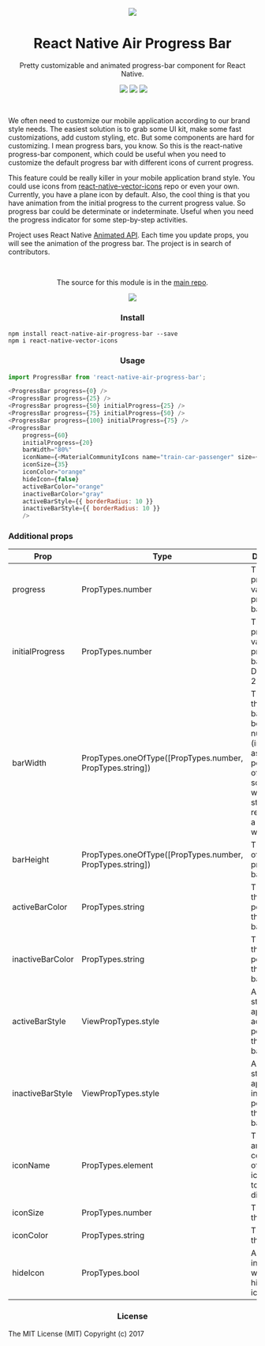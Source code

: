 <p align="center"><img src ="https://raw.githubusercontent.com/kis/react-native-air-progress-bar/master/plane.jpg" /></p>

<h1 align='center'>React Native Air Progress Bar</h1>

<p align='center'>Pretty customizable and animated progress-bar component for React Native.</p>

<p align='center'>
	<a href='https://www.npmjs.com/package/react-native-air-progress-bar'><img src="https://img.shields.io/npm/v/react-native-air-progress-bar.svg?style=flat-square" alt=""></a>
	<a href='https://www.npmjs.com/package/react-native-air-progress-bar'><img src='https://img.shields.io/npm/dm/react-native-air-progress-bar.svg?style=flat-square' /></a>
	<a href='https://www.npmjs.com/package/react-native-air-progress-bar'><img src='https://img.shields.io/npm/dt/react-native-air-progress-bar.svg?style=flat-square' /></a>
	<a href='https://github.com/kis/react-native-air-progress-bar'><img src='https://img.shields.io/travis/kis/react-native-air-progress-bar/master.svg?style=flat-square' /></a>
</p>

<br/>

<p>We often need to customize our mobile application according to our brand style needs. The easiest solution is to grab some UI kit, make some fast customizations, add custom styling, etc. But some components are hard for customizing. I mean progress bars, you know. So this is the react-native progress-bar component, which could be useful when you need to customize the default progress bar with different icons of current progress.</p> 
<p>This feature could be really killer in your mobile application brand style. You could use icons from <a href="https://github.com/oblador/react-native-vector-icons">react-native-vector-icons</a> repo or even your own. Currently, you have a plane icon by default. Also, the cool thing is that you have animation from the initial progress to the current progress value. So progress bar could be determinate or indeterminate. Useful when you need the progress indicator for some step-by-step activities.</p> 
<p>Project uses React Native <a href="https://facebook.github.io/react-native/docs/animations.html">Animated API</a>. Each time you update props, you will see the animation of the progress bar. The project is in search of contributors.</p>

</br>

<p align="center">The source for this module is in the <a href="https://github.com/kis/react-native-air-progress-bar">main repo</a>.</p>

<p align="center"><img src ="https://raw.githubusercontent.com/kis/react-native-air-progress-bar/master/anim.gif" /></p>

<h3 align='center'>Install</h3>

```
npm install react-native-air-progress-bar --save
npm i react-native-vector-icons
```

<h3 align='center'>Usage</h3>

```javascript
import ProgressBar from 'react-native-air-progress-bar';

<ProgressBar progress={0} />
<ProgressBar progress={25} />
<ProgressBar progress={50} initialProgress={25} />
<ProgressBar progress={75} initialProgress={50} />
<ProgressBar progress={100} initialProgress={75} />
<ProgressBar
    progress={60}
    initialProgress={20}
    barWidth="80%"
    iconName={<MaterialCommunityIcons name="train-car-passenger" size={35} color="orange" />}
    iconSize={35}
    iconColor="orange"
    hideIcon={false}
    activeBarColor="orange"
    inactiveBarColor="gray"
    activeBarStyle={{ borderRadius: 10 }}
    inactiveBarStyle={{ borderRadius: 10 }}
    />
```

<h3>Additional props</h3>
<table>
  <thead>
    <tr>
      <th>Prop</th>
      <th>Type</th>
      <th>Description</th>
    </tr>
  </thead>
  <tbody>
    <tr>
      <td>progress</td>
      <td>PropTypes.number</td>
      <td>The current progress value of the progress bar.</td>
    </tr>
    <tr>
      <td>initialProgress</td>
      <td>PropTypes.number</td>
      <td>The initial progress value of the progress bar. Defaults to 25.</td>
    </tr>
    <tr>
      <td>barWidth</td>
      <td>PropTypes.oneOfType([PropTypes.number, PropTypes.string])</td>
      <td>The width of the progress bar. It can be either a number (interpreted as a percentage of the screen width) or a string representing a valid CSS width value.</td>
    </tr>
    <tr>
      <td>barHeight</td>
      <td>PropTypes.oneOfType([PropTypes.number, PropTypes.string])</td>
      <td>The height of the progress bar.</td>
    </tr>
    <tr>
      <td>activeBarColor</td>
      <td>PropTypes.string</td>
      <td>The color of the active portion of the progress bar.</td>
    </tr>
    <tr>
      <td>inactiveBarColor</td>
      <td>PropTypes.string</td>
      <td>The color of the inactive portion of the progress bar.</td>
    </tr>
    <tr>
      <td>activeBarStyle</td>
      <td>ViewPropTypes.style</td>
      <td>Additional styles to apply to the active portion of the progress bar.</td>
    </tr>
    <tr>
      <td>inactiveBarStyle</td>
      <td>ViewPropTypes.style</td>
      <td>Additional styles to apply to the inactive portion of the progress bar.</td>
    </tr>
    <tr>
      <td>iconName</td>
      <td>PropTypes.element</td>
      <td>The render any component of the icon/Image to be displayed.</td>
    </tr>
    <tr>
      <td>iconSize</td>
      <td>PropTypes.number</td>
      <td>The size of the icon.</td>
    </tr>
    <tr>
      <td>iconColor</td>
      <td>PropTypes.string</td>
      <td>The color of the icon.</td>
    </tr>
    <tr>
      <td>hideIcon</td>
      <td>PropTypes.bool</td>
      <td>A flag indicating whether to hide the icon.</td>
    </tr>
  </tbody>
</table>


<h3 align='center'>License</h3>

The MIT License (MIT) Copyright (c) 2017

